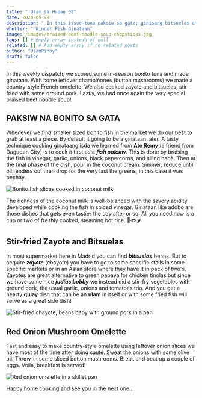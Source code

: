 ```yaml
---
title: " Ulam sa Hapag 02"
date: 2020-05-29
description: " In this issue—tuna paksiw sa gata; ginisang bitsuelas at zayote; red onion mushroom omellete ."
whetter: " Winner Fish Ginataan"
image: /images/braised-beef-noodle-soup-chopsticks.jpg
tags: [] # Empty array instead of null
related: [] # Add empty array if no related posts
author: "UlamPinoy"
draft: false
---
```


In this weekly dispatch, we scored some in-season bonito tuna and made ginataan. With some leftover champiñones (button mushrooms) we made a country-style French omelette. We also cooked zayote and bitsuelas, stir-fried with some ground pork. Lastly, we had once again the very special braised beef noodle soup!

## PAKSIW NA BONITO SA GATA

Whenever we find smaller sized bonito fish in the market we do our best to grab at least a piece. By default it going to be a ginataan later. A tasty technique cooking ginataang isda we learned from **Ate Remy** (a friend from Dagupan City) is to cook it first as a **_fish paksiw._** This is done by braising the fish in vinegar, garlic, onions, black pepercorns, and siling habà. Then at the final phase of the dish, pour in the coconut cream. Simmer, reduce until oil renders out then drop for the very last the greens, in this case it was pechay.

![Bonito fish slices cooked in coconut milk](/images/bonito-gata-plate.jpg)

The richness of the coconut milk is well-balanced with the savory acidity developed while cooking the fish in spiced vinegar. Ginataan like adobo are those dishes that gets even tastier the day after or so. All you need now is a cup or two of freshly cooked, steaming hot rice. 🍚🐟🌶

## Stir-fried Zayote and Bitsuelas

In most supermarket here in Madrid you can find **_bitsuelas_** beans. But to acquire **_zayote_** (chayote) you have to go to some specific stalls in some specific markets or in an Asian store where they have it in pack of two's. Zayotes are great alternative to green papaya for chicken tinolas but since we have some nice **_judías bobby_** we instead did a stir-fry vegetables with ground pork, the usual garlic, onions and tomatoes trio. And you get a hearty **gulay** dish that can be an **ulam** in itself or with some fried fish will serve as a great side dish!

![Stir-fried chayote, beans baby with ground pork in a pan](/images/ginisang-beans-zayote.jpg)

## Red Onion Mushroom Omelette

Fast and easy to make country-style omelette using leftover onion slices we have most of the time after doing sauté. Sweat the onions with some olive oil. Throw-in some sliced button mushrooms. Break and beat up a couple of eggs. Voila, breakfast is served!

![Red onion omelette in a skillet pan](/images/red-onion-omelette.jpg)

Happy home cooking and see you in the next one...

